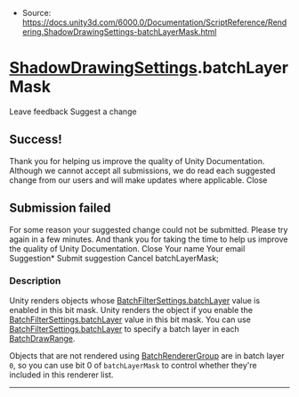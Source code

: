 * Source: https://docs.unity3d.com/6000.0/Documentation/ScriptReference/Rendering.ShadowDrawingSettings-batchLayerMask.html

#  [ShadowDrawingSettings](https://docs.unity3d.com/6000.0/Documentation/ScriptReference/Rendering.ShadowDrawingSettings.html).batchLayerMask
Leave feedback
Suggest a change
## Success!
Thank you for helping us improve the quality of Unity Documentation. Although we cannot accept all submissions, we do read each suggested change from our users and will make updates where applicable.
Close
## Submission failed
For some reason your suggested change could not be submitted. Please <a>try again</a> in a few minutes. And thank you for taking the time to help us improve the quality of Unity Documentation.
Close
Your name Your email Suggestion* Submit suggestion
Cancel
batchLayerMask; 
### Description
Unity renders objects whose [BatchFilterSettings.batchLayer](https://docs.unity3d.com/6000.0/Documentation/ScriptReference/Rendering.BatchFilterSettings-batchLayer.html) value is enabled in this bit mask.
Unity renders the object if you enable the [BatchFilterSettings.batchLayer](https://docs.unity3d.com/6000.0/Documentation/ScriptReference/Rendering.BatchFilterSettings-batchLayer.html) value in this bit mask. You can use [BatchFilterSettings.batchLayer](https://docs.unity3d.com/6000.0/Documentation/ScriptReference/Rendering.BatchFilterSettings-batchLayer.html) to specify a batch layer in each [BatchDrawRange](https://docs.unity3d.com/6000.0/Documentation/ScriptReference/Rendering.BatchDrawRange.html).  
  
Objects that are not rendered using [BatchRendererGroup](https://docs.unity3d.com/6000.0/Documentation/ScriptReference/Rendering.BatchRendererGroup.html) are in batch layer `0`, so you can use bit 0 of `batchLayerMask` to control whether they're included in this renderer list.
* * *
